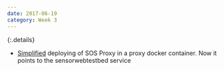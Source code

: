 ```yaml
---
date: 2017-06-19
category: Week 3
---
```


{:.details}
- [Simplified](https://github.com/antego/series-sos-proxy/commit/16b92b89e936256d14913fc0a772a3525c08de95) deploying of SOS Proxy in a proxy docker container. Now it points to the sensorwebtestbed service
